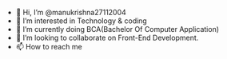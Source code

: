 - 👋 Hi, I’m @manukrishna27112004
- 👀 I’m interested in Technology & coding
- 🌱 I’m currently doing BCA(Bachelor Of Computer Application)
- 💞️ I’m looking to collaborate on Front-End Development.
- 📫 How to reach me 


<!---
manukrishna27112004/manukrishna27112004 is a ✨ special ✨ repository because its `README.md` (this file) appears on your GitHub profile.
You can click the Preview link to take a look at your changes.
--->
